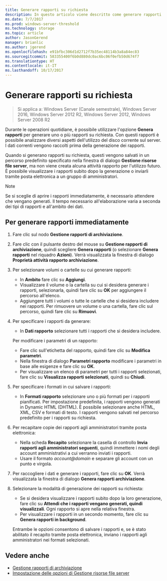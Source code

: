```yaml
---
title: Generare rapporti su richiesta
description: In questo articolo viene descritto come generare rapporti su richiesta per analizzare l'utilizzo del disco nel server
ms.date: 7/7/2017
ms.prod: windows-server-threshold
ms.technology: storage
ms.topic: article
author: JasonGerend
manager: brianlic
ms.author: jgerend
ms.openlocfilehash: e91bfbc306d1d2712f7b35ec48114b3a8a84ec83
ms.sourcegitcommit: 583355400f6b0d880dc0ac6bc06f0efb50d674f7
ms.translationtype: HT
ms.contentlocale: it-IT
ms.lasthandoff: 10/17/2017
---
```

# <a name="generate-reports-on-demand"></a>Generare rapporti su richiesta

> Si applica a: Windows Server (Canale semestrale), Windows Server 2016, Windows Server 2012 R2, Windows Server 2012, Windows Server 2008 R2

Durante le operazioni quotidiane, è possibile utilizzare l'opzione **Genera rapporti** per generare uno o più rapporti su richiesta. Con questi rapporti è possibile analizzare diversi aspetti dell'utilizzo del disco corrente sul server. I dati correnti vengono raccolti prima della generazione dei rapporti.

Quando si generano rapporti su richiesta, questi vengono salvati in un percorso predefinito specificato nella finestra di dialogo **Gestione risorse file server**, ma non viene creata alcuna attività rapporto per l'utilizzo futuro. È possibile visualizzare i rapporti subito dopo la generazione o inviarli tramite posta elettronica a un gruppo di amministratori.

> [!Note]
> Se si sceglie di aprire i rapporti immediatamente, è necessario attendere che vengano generati. Il tempo necessario all'elaborazione varia a seconda dei tipi di rapporti e all'ambito dei dati.

## <a name="to-generate-reports-immediately"></a>Per generare rapporti immediatamente

1.  Fare clic sul nodo **Gestione rapporti di archiviazione**.

2.  Fare clic con il pulsante destro del mouse su **Gestione rapporti di archiviazione**, quindi scegliere **Genera rapporti** (o selezionare **Genera rapporti** nel riquadro **Azioni**). Verrà visualizzata la finestra di dialogo **Proprietà attività rapporto archiviazione**.

3.  Per selezionare volumi o cartelle su cui generare rapporti:

    -   In **Ambito** fare clic su **Aggiungi**.
    -   Visualizzare il volume o la cartella su cui si desidera generare i rapporti, selezionarla, quindi fare clic su **OK** per aggiungere il percorso all'elenco.
    -   Aggiungere tutti i volumi o tutte le cartelle che si desidera includere nei rapporti. Per rimuovere un volume o una cartella, fare clic sul percorso, quindi fare clic su **Rimuovi**.

4.  Per specificare i rapporti da generare:

     -   In **Dati rapporto** selezionare tutti i rapporti che si desidera includere.

    Per modificare i parametri di un rapporto:

    -   Fare clic sull'etichetta del rapporto, quindi fare clic su **Modifica parametri**.
    -   Nella finestra di dialogo **Parametri rapporto** modificare i parametri in base alle esigenze e fare clic su **OK**.
    -  Per visualizzare un elenco di parametri per tutti i rapporti selezionati, fare clic su **Visualizza rapporti selezionati**, quindi su **Chiudi**.
 
5.  Per specificare i formati in cui salvare i rapporti:

    -  In **Formati rapporto** selezionare uno o più formati per i rapporti pianificati. Per impostazione predefinita, i rapporti vengono generati in Dynamic HTML (DHTML). È possibile selezionare anche HTML, XML, CSV e formati di testo. I rapporti vengono salvati nel percorso predefinito per i rapporti su richiesta.

6.  Per recapitare copie dei rapporti agli amministratori tramite posta elettronica:

    -  Nella scheda **Recapito** selezionare la casella di controllo **Invia rapporti agli amministratori seguenti**, quindi immettere i nomi degli account amministrativi a cui verranno inviati i rapporti. 
    - Usare il formato *account@domain* e separare gli account con un punto e virgola.

7.  Per raccogliere i dati e generare i rapporti, fare clic su **OK**. Verrà visualizzata la finestra di dialogo **Genera rapporti archiviazione**.

8.  Selezionare la modalità di generazione dei rapporti su richiesta:

    -   Se si desidera visualizzare i rapporti subito dopo la loro generazione, fare clic su **Attendi che i rapporti vengano generati, quindi visualizzali**. Ogni rapporto si apre nella relativa finestra.
    -   Per visualizzare i rapporti in un secondo momento, fare clic su **Genera rapporti in background**.

    Entrambe le opzioni consentono di salvare i rapporti e, se è stato abilitato il recapito tramite posta elettronica, inviano i rapporti agli amministratori nei formati selezionati.

## <a name="see-also"></a>Vedere anche

-   [Gestione rapporti di archiviazione](storage-reports-management.md)
-   [Impostazione delle opzioni di Gestione risorse file server](setting-file-server-resource-manager-options.md)

